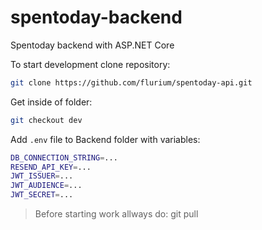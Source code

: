 # spentoday-backend

Spentoday backend with ASP.NET Core

To start development clone repository:

```bash
git clone https://github.com/flurium/spentoday-api.git
```

Get inside of folder:

```bash
git checkout dev
```

Add `.env` file to Backend folder with variables:

```bash
DB_CONNECTION_STRING=...
RESEND_API_KEY=...
JWT_ISSUER=...
JWT_AUDIENCE=...
JWT_SECRET=...
```

> Before starting work allways do: git pull
